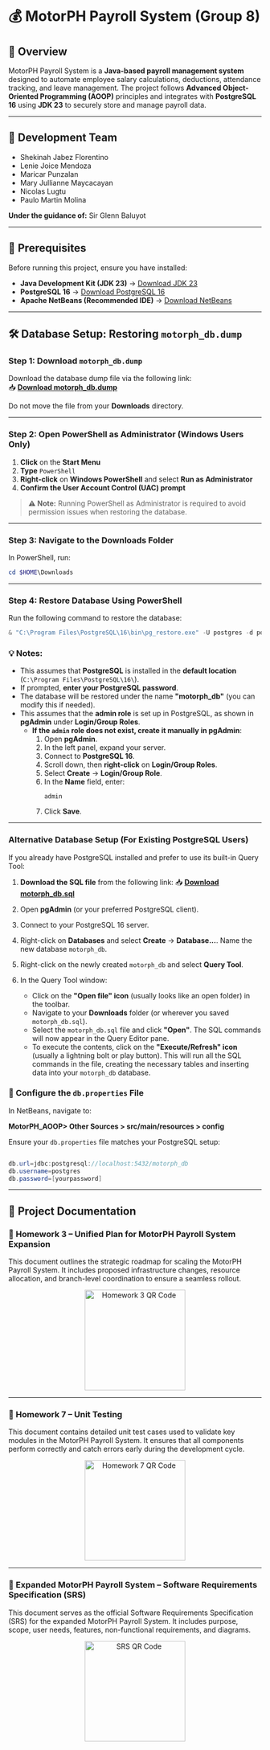 # 💰 MotorPH Payroll System (Group 8)

## 📖 Overview
MotorPH Payroll System is a **Java-based payroll management system** designed to automate employee salary calculations, deductions, attendance tracking, and leave management. The project follows **Advanced Object-Oriented Programming (AOOP)** principles and integrates with **PostgreSQL 16** using **JDK 23** to securely store and manage payroll data.

---

## 👥 Development Team

* Shekinah Jabez Florentino
* Lenie Joice Mendoza
* Maricar Punzalan
* Mary Jullianne Maycacayan
* Nicolas Lugtu
* Paulo Martin Molina

**Under the guidance of:**
Sir Glenn Baluyot

---

## 🔧 Prerequisites
Before running this project, ensure you have installed:

- **Java Development Kit (JDK 23)** → [Download JDK 23](https://www.oracle.com/java/technologies/downloads/#jdk23-windows)
- **PostgreSQL 16** → [Download PostgreSQL 16](https://www.postgresql.org/download/)
- **Apache NetBeans (Recommended IDE)** → [Download NetBeans](https://netbeans.apache.org/download/index.html)
---

## 🛠 Database Setup: Restoring `motorph_db.dump`

### **Step 1: Download `motorph_db.dump`**
Download the database dump file via the following link:  
📥 **[Download motorph_db.dump](https://drive.google.com/file/d/1a-K7YDQOH1LX3Znp4D1qyRnVP1DQad40/view?usp=sharing)**  

Do not move the file from your **Downloads** directory.

---

### **Step 2: Open PowerShell as Administrator** (Windows Users Only)

1. **Click** on the **Start Menu**  
2. **Type** `PowerShell`  
3. **Right-click** on **Windows PowerShell** and select **Run as Administrator**  
4. **Confirm the User Account Control (UAC) prompt**  

> **⚠️ Note:** Running PowerShell as Administrator is required to avoid permission issues when restoring the database.

---

### **Step 3: Navigate to the Downloads Folder**
In PowerShell, run:
```powershell
cd $HOME\Downloads
```

---

### **Step 4: Restore Database Using PowerShell**  
Run the following command to restore the database:  

```powershell
& "C:\Program Files\PostgreSQL\16\bin\pg_restore.exe" -U postgres -d postgres "motorph_db.dump"
```
### 💡 Notes:
- This assumes that **PostgreSQL** is installed in the **default location** (`C:\Program Files\PostgreSQL\16\`).
- If prompted, **enter your PostgreSQL password**.
- The database will be restored under the name **"motorph_db"** (you can modify this if needed).
- This assumes that the **admin role** is set up in PostgreSQL, as shown in **pgAdmin** under **Login/Group Roles**.
  - **If the `admin` role does not exist, create it manually in pgAdmin**:
    1. Open **pgAdmin**.
    2. In the left panel, expand your server.
    3. Connect to **PostgreSQL 16**.
    4. Scroll down, then **right-click** on **Login/Group Roles**.
    5. Select **Create** → **Login/Group Role**.
    6. In the **Name** field, enter:  
       ```
       admin
       ```
    7. Click **Save**.
---

### **Alternative Database Setup (For Existing PostgreSQL Users)**

If you already have PostgreSQL installed and prefer to use its built-in Query Tool:

1.  **Download the SQL file** from the following link:
    📥 **[Download motorph_db.sql](https://drive.google.com/file/d/1Z-0NXCIZyAGZOnCGvu7lEDkZii87_LLG/view?usp=sharing)**

2.  Open **pgAdmin** (or your preferred PostgreSQL client).

3.  Connect to your PostgreSQL 16 server.

4.  Right-click on **Databases** and select **Create** → **Database...**. Name the new database `motorph_db`.

5.  Right-click on the newly created `motorph_db` and select **Query Tool**.

6.  In the Query Tool window:
    * Click on the **"Open file" icon** (usually looks like an open folder) in the toolbar.
    * Navigate to your **Downloads** folder (or wherever you saved `motorph_db.sql`).
    * Select the `motorph_db.sql` file and click **"Open"**. The SQL commands will now appear in the Query Editor pane.
    * To execute the contents, click on the **"Execute/Refresh" icon** (usually a lightning bolt or play button). This will run all the SQL commands in the file, creating the necessary tables and inserting data into your `motorph_db` database.

### 🔧 Configure the `db.properties` File
In NetBeans, navigate to: 

**MotorPH_AOOP> Other Sources > src/main/resources > config**

Ensure your `db.properties` file matches your PostgreSQL setup:

```java

db.url=jdbc:postgresql://localhost:5432/motorph_db
db.username=postgres
db.password=[yourpassword]
```
---
## 📁 Project Documentation

### 🧾 Homework 3 – Unified Plan for MotorPH Payroll System Expansion

This document outlines the strategic roadmap for scaling the MotorPH Payroll System. It includes proposed infrastructure changes, resource allocation, and branch-level coordination to ensure a seamless rollout.

<p align="center">
  <a href="https://docs.google.com/spreadsheets/d/1HDd5QNA5HaLYVDqjb4cPjdZvc39bwnxxZYSiUCOSfws/edit?usp=sharing" target="_blank">
    <img src="https://api.qrserver.com/v1/create-qr-code/?size=200x200&data=https://docs.google.com/spreadsheets/d/1HDd5QNA5HaLYVDqjb4cPjdZvc39bwnxxZYSiUCOSfws/edit?usp=sharing" alt="Homework 3 QR Code" width="200"/>
  </a>
</p>

---

### 🧪 Homework 7 – Unit Testing

This document contains detailed unit test cases used to validate key modules in the MotorPH Payroll System. It ensures that all components perform correctly and catch errors early during the development cycle.

<p align="center">
  <a href="https://docs.google.com/spreadsheets/d/1F3L0Za7bEWXZnBvyUVt2QsKkvnZ3Y8Q8ryHLwzJaAoU/edit?usp=sharing" target="_blank">
    <img src="https://api.qrserver.com/v1/create-qr-code/?size=200x200&data=https://docs.google.com/spreadsheets/d/1F3L0Za7bEWXZnBvyUVt2QsKkvnZ3Y8Q8ryHLwzJaAoU/edit?usp=sharing" alt="Homework 7 QR Code" width="200"/>
  </a>
</p>

---

### 📄 Expanded MotorPH Payroll System – Software Requirements Specification (SRS)

This document serves as the official Software Requirements Specification (SRS) for the expanded MotorPH Payroll System. It includes purpose, scope, user needs, features, non-functional requirements, and diagrams.

<p align="center">
  <a href="https://docs.google.com/document/d/1vB5lh3BgKx0Eh3Q6CYR_sYkr_jsyKrs6eeQdrjF639U/edit?usp=sharing" target="_blank">
    <img src="https://api.qrserver.com/v1/create-qr-code/?size=200x200&data=https://docs.google.com/document/d/1vB5lh3BgKx0Eh3Q6CYR_sYkr_jsyKrs6eeQdrjF639U/edit?usp=sharing" alt="SRS QR Code" width="200"/>
  </a>
</p>
